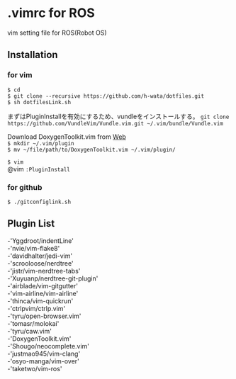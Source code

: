 # .vimrc for ROS
vim setting file for ROS(Robot OS)  

## Installation
### for vim
`$ cd`  
`$ git clone --recursive https://github.com/h-wata/dotfiles.git`  
`$ sh dotfilesLink.sh`  

まずはPluginInstallを有効にするため、vundleをインストールする。
`git clone https://github.com/VundleVim/Vundle.vim.git ~/.vim/bundle/Vundle.vim`

Download DoxygenToolkit.vim from [Web](http://www.vim.org/scripts/script.php?script_id=987)   
`$ mkdir ~/.vim/plugin`  
`$ mv ~/file/path/to/DoxygenToolkit.vim ~/.vim/plugin/`  

`$ vim`  
@vim `:PluginInstall`  
### for github
`$ ./gitconfiglink.sh`

## Plugin List
-'Yggdroot/indentLine'  
-'nvie/vim-flake8'  
-'davidhalter/jedi-vim'  
-'scrooloose/nerdtree'  
-'jistr/vim-nerdtree-tabs'  
-'Xuyuanp/nerdtree-git-plugin'  
-'airblade/vim-gitgutter'  
-'vim-airline/vim-airline'  
-'thinca/vim-quickrun'  
-'ctrlpvim/ctrlp.vim'  
-'tyru/open-browser.vim'  
-'tomasr/molokai'  
-'tyru/caw.vim'  
-'DoxygenToolkit.vim'  
-'Shougo/neocomplete.vim'  
-'justmao945/vim-clang'  
-'osyo-manga/vim-over'  
-'taketwo/vim-ros'  

